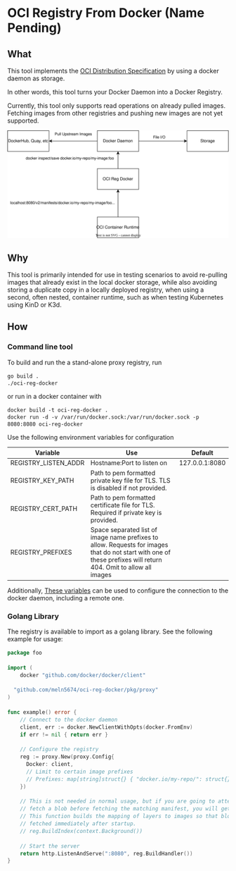 # OCI Registry From Docker (Name Pending)

## What

This tool implements the [OCI Distribution Specification](https://github.com/opencontainers/distribution-spec) by using a docker daemon as storage.

In other words, this tool turns your Docker Daemon into a Docker Registry.

Currently, this tool only supports read operations on already pulled images. Fetching images
from other registries and pushing new images are not yet supported.

![diagram](docs/diagram.svg)

## Why

This tool is primarily intended for use in testing scenarios to avoid re-pulling images 
that already exist in the local docker storage, while also avoiding storing a duplicate
copy in a locally deployed registry, when using a second, often nested, container runtime,
such as when testing Kubernetes using KinD or K3d.

## How

### Command line tool

To build and run the a stand-alone proxy registry, run

```
go build .
./oci-reg-docker
```

or run in a docker container with

```
docker build -t oci-reg-docker .
docker run -d -v /var/run/docker.sock:/var/run/docker.sock -p 8080:8080 oci-reg-docker
```

Use the following environment variables for configuration

| Variable | Use | Default |
| -------- | --- | ------- |
| REGISTRY_LISTEN_ADDR | Hostname:Port to listen on | 127.0.0.1:8080 |
| REGISTRY_KEY_PATH | Path to pem formatted private key file for TLS. TLS is disabled if not provided. | |
| REGISTRY_CERT_PATH | Path to pem formatted certificate file for TLS. Required if private key is provided. | |
| REGISTRY_PREFIXES | Space separated list of image name prefixes to allow. Requests for images that do not start with one of these prefixes will return 404. Omit to allow all images | |

Additionally, [These variables](https://pkg.go.dev/github.com/docker/docker/client#FromEnv) can be used to configure
the connection to the docker daemon, including a remote one.


### Golang Library

The registry is available to import as a golang library. See the following example for usage:

```go
package foo

import (
	docker "github.com/docker/docker/client"

  "github.com/meln5674/oci-reg-docker/pkg/proxy"
)

func example() error {
    // Connect to the docker daemon
    client, err := docker.NewClientWithOpts(docker.FromEnv)
    if err != nil { return err }

    // Configure the registry
    reg := proxy.New(proxy.Config{
      Docker: client,
      // Limit to certain image prefixes
      // Prefixes: map[string]struct{} { "docker.io/my-repo/": struct{}{} }
    })

    // This is not needed in normal usage, but if you are going to attempt to
    // fetch a blob before fetching the matching manifest, you will get a 404.
    // This function builds the mapping of layers to images so that blobs can be
    // fetched immediately after startup.
    // reg.BuildIndex(context.Background()) 

    // Start the server
    return http.ListenAndServe(":8080", reg.BuildHandler())
}

```
